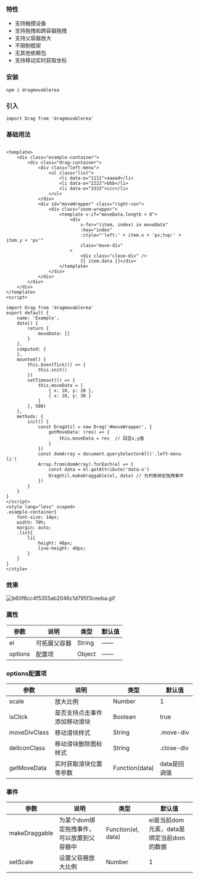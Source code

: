 
### 特性

* 支持触摸设备
* 支持拖拽和跨容器拖拽
* 支持父容器放大
* 不限制框架
* 无其他依赖包
* 支持移动实时获取坐标

### 安装
```
npm i dragmovablerea
```
### 引入
```
import Drag from 'dragmovablerea'
```
### 基础用法
```

<template>
    <div class="example-container">
        <div class="drag-container">
            <div class="left-menu">
                <ul class="list">
                    <li data-o="1111">aaaad</li>
                    <li data-o="2222">bbb</li>
                    <li data-o="3333">ccc</li>
                </ul>
            </div>
            <div id="moveWrapper" class="right-con">
                <div class="zoom-wrapper">
                    <template v-if="moveData.length > 0">
                        <div
                            v-for="(item, index) in moveData"
                            :key="index"
                            :style="'left:' + item.x + 'px;top:' + item.y + 'px'"
                            class="move-div"
                        >
                            <div class="close-div" />
                            {{ item.data }}</div>
                    </template>
                </div>
            </div>
        </div>
    </div>
</template>
<script>

import Drag from 'dragmovablerea'
export default {
    name: 'Example',
    data() {
        return {
            moveData: []
        }
    },
    computed: {
    },
    mounted() {
        this.$nextTick(() => {
            this.init()
        })
        setTimeout(() => {
            this.moveData = [
                { x: 10, y: 20 },
                { x: 20, y: 30 }
            ]
        }, 500)
    },
    methods: {
        init() {
            const DragUtil = new Drag('#moveWrapper', {
                getMoveData: (res) => {
                    this.moveData = res  // 回显x,y值
                }
            })
            const domArray = document.querySelectorAll('.left-menu li')
            Array.from(domArray).forEach(el => {
                const data = el.getAttribute('data-o')
                DragUtil.makeDraggable(el, data) // 为列表绑定拖拽事件
            })
        }
    }
}
</script>
<style lang="less" scoped>
.example-container{
    font-size: 14px;
    width: 70%;
    margin: auto;
    .list{
        li{
            height: 40px;
            line-height: 40px;
        }
    }
}
</style>

```
### 效果
![b60f6cc4f5355ab2046c1d795f3ceeba.gif](en-resource://database/514:0)


### 属性

| 参数 | 说明 | 类型 | 默认值 |
| --- | --- | --- | --- |
| el |  可拓展父容器| String |——  |
| options |  配置项|  Object |—— |

### options配置项

| 参数 | 说明 | 类型 | 默认值 |
| --- | --- | --- | --- |
| scale | 放大比例| Number |1  |
| isClick | 是否支持点击事件添加移动滑块  | Boolean |true  |
| moveDivClass | 移动滑块样式| String |.move-div  |
| delIconClass | 移动滑块删除图标样式| String |.close-div  |
| getMoveData | 实时获取滑块位置等参数| Function(data) |data是回调值   |

### 事件

| 参数 | 说明 | 类型 | 默认值 |
| --- | --- | --- | --- |
| makeDraggable | 为某个dom绑定拖拽事件，可以放置到父容器中 | Function(el, data) |el是当前dom元素，data是绑定当前dom的数据  |
| setScale |  设置父容器放大比例| Number | 1 |
